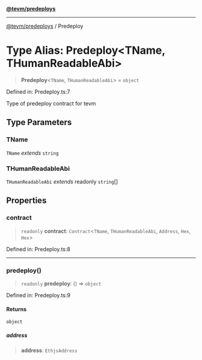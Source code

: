 [**@tevm/predeploys**](../README.md)

***

[@tevm/predeploys](../globals.md) / Predeploy

# Type Alias: Predeploy\<TName, THumanReadableAbi\>

> **Predeploy**\<`TName`, `THumanReadableAbi`\> = `object`

Defined in: Predeploy.ts:7

Type of predeploy contract for tevm

## Type Parameters

### TName

`TName` *extends* `string`

### THumanReadableAbi

`THumanReadableAbi` *extends* readonly `string`[]

## Properties

### contract

> `readonly` **contract**: `Contract`\<`TName`, `THumanReadableAbi`, `Address`, `Hex`, `Hex`\>

Defined in: Predeploy.ts:8

***

### predeploy()

> `readonly` **predeploy**: () => `object`

Defined in: Predeploy.ts:9

#### Returns

`object`

##### address

> **address**: `EthjsAddress`
